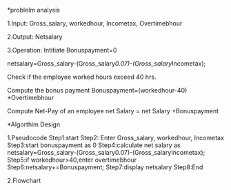 *problelm analysis

1.Input: Gross_salary, workedhour, Incometax, Overtimebhour

2.Output: Netsalary

3.Operation:
Intitiate Bonuspayment=0

netsalary=Gross_salary-(Gross_salary*0.07)-(Gross_salary*Incometax);

Check if the employee worked hours exceed 40 hrs.

Compute the bonus payment
Bonuspayment=(workedhour-40) *Overtimebhour

Compute Net-Pay of an employee
 net Salary = net Salary +Bonuspayment 

*Algorthim Design

1.Pseudocode
Step1:start
Step2: Enter Gross_salary, workedhour, Incometax
Step3:start bonuspayment as 0
Step4:calculate net salary as netsalary=Gross_salary-(Gross_salary0.07)-(Gross_salaryIncometax);
Step5:if workedhour>40,enter overtimebhour
Step6:netsalary+=Bonuspayment;
Step7:display netsalary
Step8:End

2.Flowchart


